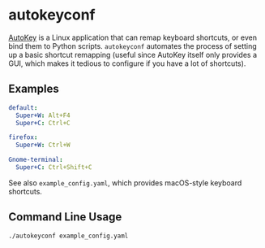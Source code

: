 # autokeyconf

[AutoKey](https://github.com/autokey/autokey) is a Linux application that can
remap keyboard shortcuts, or even bind them to Python scripts.  `autokeyconf`
automates the process of setting up a basic shortcut remapping (useful since
AutoKey itself only provides a GUI, which makes it tedious to configure if you
have a lot of shortcuts).

## Examples

```yaml
default:
  Super+W: Alt+F4
  Super+C: Ctrl+C

firefox:
  Super+W: Ctrl+W

Gnome-terminal:
  Super+C: Ctrl+Shift+C
```

See also `example_config.yaml`, which provides macOS-style keyboard shortcuts.

## Command Line Usage

```bash
./autokeyconf example_config.yaml
```

